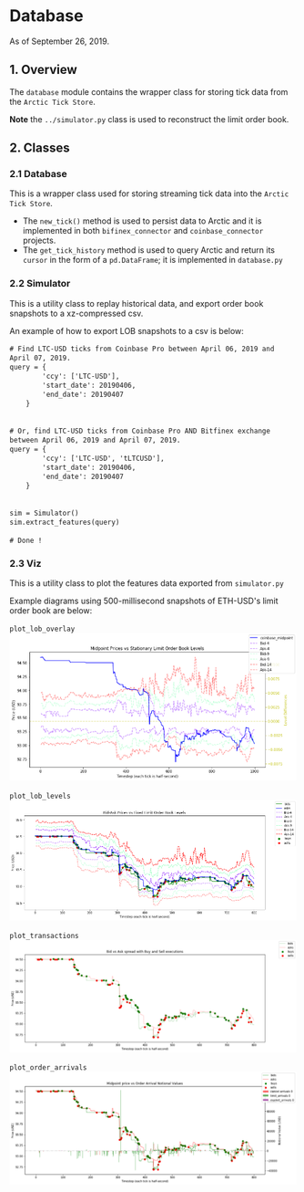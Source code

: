 # Database
As of September 26, 2019.

## 1. Overview
The `database` module contains the wrapper class for storing tick data
from the `Arctic Tick Store`.

**Note** the `../simulator.py` class is used to reconstruct the limit
order book.

## 2. Classes

### 2.1 Database
This is a wrapper class used for storing streaming tick data into the
`Arctic Tick Store`.

-  The `new_tick()` method is used to persist data to Arctic and it is
   implemented in both `bifinex_connector` and `coinbase_connector`
   projects.
-  The `get_tick_history` method is used to query Arctic and return its
   `cursor` in the form of a `pd.DataFrame`; it is implemented in
   `database.py`

### 2.2 Simulator
This is a utility class to replay historical data, and export order book
snapshots to a xz-compressed csv.

An example of how to export LOB snapshots to a csv is below:

```
# Find LTC-USD ticks from Coinbase Pro between April 06, 2019 and April 07, 2019.
query = {
        'ccy': ['LTC-USD'],
        'start_date': 20190406,
        'end_date': 20190407
    }
    
    
# Or, find LTC-USD ticks from Coinbase Pro AND Bitfinex exchange between April 06, 2019 and April 07, 2019.
query = {
        'ccy': ['LTC-USD', 'tLTCUSD'],
        'start_date': 20190406,
        'end_date': 20190407
    }
    
    
sim = Simulator()
sim.extract_features(query)

# Done !
```

### 2.3 Viz
This is a utility class to plot the features data exported from
`simulator.py`

Example diagrams using 500-millisecond snapshots of ETH-USD's limit
order book are below:

`plot_lob_overlay`
![plot_lob_overlay](../../design_patterns/plot_lob_overlay.png)

`plot_lob_levels`
![plot_lob_levels](../../design_patterns/plot_lob_levels.png)

`plot_transactions`
![plot_transactions](../../design_patterns/plot_transactions.png)

`plot_order_arrivals`
![plot_order_arrivals](../../design_patterns/plot_order_arrivals.png)
 

